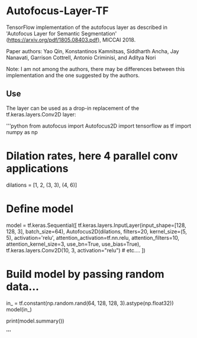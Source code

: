 # Autofocus-Layer-TF
TensorFlow implementation of the autofocus layer as described in 'Autofocus Layer for Semantic Segmentation' (https://arxiv.org/pdf/1805.08403.pdf), MICCAI 2018.

Paper authors:
Yao Qin, Konstantinos Kamnitsas, Siddharth Ancha, Jay Nanavati, Garrison Cottrell, Antonio Criminisi, and Aditya Nori

Note: I am not among the authors, there may be differences between this implementation and the one suggested by the authors.

## Use
The layer can be used as a drop-in replacement of the tf.keras.layers.Conv2D layer:

'''python
from autofocus import Autofocus2D
import tensorflow as tf
import numpy as np

# Dilation rates, here 4 parallel conv applications
dilations = [1, 2, (3, 3), (4, 6)]

# Define model
model = tf.keras.Sequential([
    tf.keras.layers.InputLayer(input_shape=[128, 128, 3], batch_size=64),
    Autofocus2D(dilations, 
                filters=20, 
                kernel_size=(5, 5), 
                activation='relu',
                attention_activation=tf.nn.relu,
                attention_filters=10,
                attention_kernel_size=3,
                use_bn=True,
                use_bias=True),
    tf.keras.layers.Conv2D(10, 3, activation="relu")
    # etc....
])

# Build model by passing random data...
in_ = tf.constant(np.random.rand(64, 128, 128, 3).astype(np.float32))
model(in_)

print(model.summary())

'''
